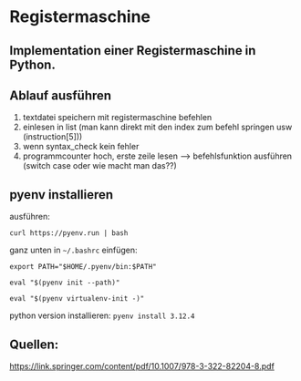 # Registermaschine
## Implementation einer Registermaschine in Python.

## Ablauf ausführen
1. textdatei speichern mit registermaschine befehlen
1. einlesen in list (man kann direkt mit den index zum befehl springen usw (instruction[5]))
1. wenn syntax_check kein fehler
1. programmcounter hoch, erste zeile lesen --> befehlsfunktion ausführen (switch case oder wie macht man das??)


## pyenv installieren
ausführen:

`curl https://pyenv.run | bash`

ganz unten in `~/.bashrc` einfügen:

`export PATH="$HOME/.pyenv/bin:$PATH"`

`eval "$(pyenv init --path)"`

`eval "$(pyenv virtualenv-init -)"`

python version installieren:
`pyenv install 3.12.4`

## Quellen: 
https://link.springer.com/content/pdf/10.1007/978-3-322-82204-8.pdf
